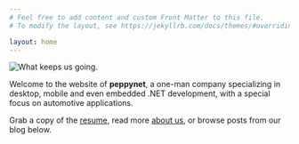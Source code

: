 ```yaml
---
# Feel free to add content and custom Front Matter to this file.
# To modify the layout, see https://jekyllrb.com/docs/themes/#overriding-theme-defaults

layout: home
---
```

![What keeps us going.](/assets/images/logo_bl_transparent.png)

Welcome to the website of **peppynet**, a one-man company specializing
in desktop, mobile and even embedded .NET development,
with a special focus on automotive applications.

Grab a copy of the [resume](/assets/CV_FranKelava_2025.pdf), read more
[about us](/about.markdown), or browse posts from our blog below.
